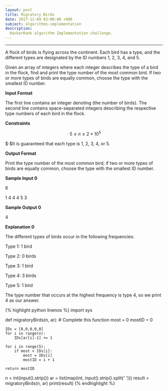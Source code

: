 ```yaml
---
layout: post
title: Migratory Birds
date: 2017-11-09 03:00:00 +900
subject: algorithms-implementation
description:
  HackerRank algorithm Implementation challenge.
---
```


-------
<style>
.MathJax_Display {
  text-align: left;
  color: #000;
}
.MathJax_SVG_Display {
  text-align: left !important;
}
.MathJax_SVG_Display line {
  stroke:#000;
}
.MathJax_SVG g{
  stroke:#000;
  stroke-width:2;
  fill:#000;
}
</style>

A flock of  birds is flying across the continent. Each bird has a type, and the different types are designated by the ID numbers 1, 2, 3, 4, and 5.

Given an array of  integers where each integer describes the type of a bird in the flock, find and print the type number of the most common bird. If two or more types of birds are equally common, choose the type with the smallest ID number.

__Input Format__

The first line contains an integer denoting  (the number of birds). 
The second line contains  space-separated integers describing the respective type numbers of each bird in the flock.

__Constraints__

$$\cdot \ 5 \le n \le 2 \times 10^5$$

$$\cdot \$$It is guaranteed that each type is 1, 2, 3, 4, or 5.

__Output Format__

Print the type number of the most common bird; if two or more types of birds are equally common, choose the type with the smallest ID number.

__Sample Input 0__

6

1 4 4 4 5 3

__Sample Output 0__

4

__Explanation 0__

The different types of birds occur in the following frequencies:

Type 1: 1 bird

Type 2: 0 birds

Type 3: 1 bird

Type 4: 3 birds

Type 5: 1 bird

The type number that occurs at the highest frequency is type 4, so we print 4 as our answer.

{% highlight python linenos %}
import sys

def migratoryBirds(n, ar):
    # Complete this function
    most = 0
    mostID = 0
    
    IDs = [0,0,0,0,0]
    for i in range(n):
        IDs[ar[i]-1] += 1
    
    for i in range(5):
        if most < IDs[i]: 
            most = IDs[i]
            mostID = i + 1
      
    return mostID

n = int(input().strip())
ar = list(map(int, input().strip().split(' ')))
result = migratoryBirds(n, ar)
print(result)
{% endhighlight %}